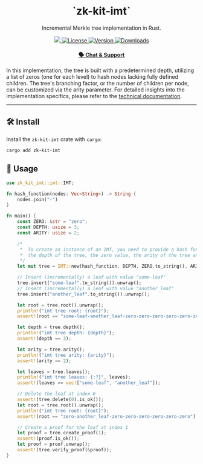 <p align="center">
    <h1 align="center">
       `zk-kit-imt`
    </h1>
    <p align="center">Incremental Merkle tree implementation in Rust.</p>
</p>

<p align="center">
    <a href="https://github.com/privacy-scaling-explorations/zk-kit">
        <img src="https://img.shields.io/badge/project-zk--kit-blue.svg?style=flat-square">
    </a>
    <a href="https://github.com/privacy-scaling-explorations/zk-kit.rust/tree/main/packages/imt/LICENSE">
        <img alt="License" src="https://img.shields.io/crates/l/zk-kit-imt?style=flat-square">
    </a>
    <a href="https://crates.io/crates/zk-kit-imt">
        <img alt="Version" src="https://img.shields.io/crates/v/zk-kit-imt?style=flat-square" />
    </a>
    <a href="https://crates.io/crates/zk-kit-imt">
        <img alt="Downloads" src="https://img.shields.io/crates/d/zk-kit-imt?style=flat-square" />
    </a>
</p>

<div align="center">
    <h4>
        <a href="https://appliedzkp.org/discord">
            🗣️ Chat &amp; Support
        </a>
    </h4>
</div>

In this implementation, the tree is built with a predetermined depth, utilizing a list of zeros (one for each level) to hash nodes lacking fully defined children. The tree's branching factor, or the number of children per node, can be customized via the arity parameter. For detailed insights into the implementation specifics, please refer to the [technical documentation](https://privacy-scaling-explorations.github.io/zk-kit.rust/zk_kit_imt/index.html).

---

## 🛠 Install

Install the `zk-kit-imt` crate with `cargo`:

```commandline
cargo add zk-kit-imt
```

## 📜 Usage

```rust
use zk_kit_imt::imt::IMT;

fn hash_function(nodes: Vec<String>) -> String {
    nodes.join("-")
}

fn main() {
    const ZERO: &str = "zero";
    const DEPTH: usize = 3;
    const ARITY: usize = 2;

    /*
     *  To create an instance of an IMT, you need to provide a hash function,
     *  the depth of the tree, the zero value, the arity of the tree and an initial list of leaves.
     */
    let mut tree = IMT::new(hash_function, DEPTH, ZERO.to_string(), ARITY, vec![]).unwrap();

    // Insert (incrementally) a leaf with value "some-leaf"
    tree.insert("some-leaf".to_string()).unwrap();
    // Insert (incrementally) a leaf with value "another_leaf"
    tree.insert("another_leaf".to_string()).unwrap();

    let root = tree.root().unwrap();
    println!("imt tree root: {root}");
    assert!(root == "some-leaf-another_leaf-zero-zero-zero-zero-zero-zero");

    let depth = tree.depth();
    println!("imt tree depth: {depth}");
    assert!(depth == 3);

    let arity = tree.arity();
    println!("imt tree arity: {arity}");
    assert!(arity == 2);

    let leaves = tree.leaves();
    println!("imt tree leaves: {:?}", leaves);
    assert!(leaves == vec!["some-leaf", "another_leaf"]);

    // Delete the leaf at index 0
    assert!(tree.delete(0).is_ok());
    let root = tree.root().unwrap();
    println!("imt tree root: {root}");
    assert!(root == "zero-another_leaf-zero-zero-zero-zero-zero-zero");

    // Create a proof for the leaf at index 1
    let proof = tree.create_proof(1);
    assert!(proof.is_ok());
    let proof = proof.unwrap();
    assert!(tree.verify_proof(&proof));
}
```
